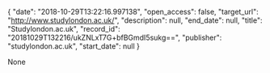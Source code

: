 {
  "date": "2018-10-29T13:22:16.997138", 
  "open_access": false, 
  "target_url": "http://www.studylondon.ac.uk/", 
  "description": null, 
  "end_date": null, 
  "title": "Studylondon.ac.uk", 
  "record_id": "20181029T132216/ukZNLxT7G+bfBGmdI5sukg==", 
  "publisher": "studylondon.ac.uk", 
  "start_date": null
}

None